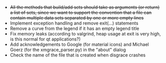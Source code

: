 * ~~All the methods that build/add sets should take as arguments (or return) a list of sets, since we want to support the convention that a file can contain multiple data sets separated by one or more empty lines~~
* Implement exception handling and remove exit(...) statements
* Remove a curve from the legend if it has an empty legend title
* Fix memory leaks (according to valgrind, heap usage at exit is very high, is this normal for qt applications?)
* Add acknowledgements to Google (for material icons) and Michael Goerz (for the xmgrace_parser.py) in the "about" dialog
* Check the name of the file that is created when disgrace crashes